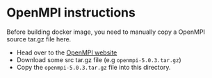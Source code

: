 # OpenMPI instructions

Before building docker image, you need to manually copy a OpenMPI source tar.gz file here.

- Head over to the [OpenMPI website](https://www.open-mpi.org/software/ompi/v5.0/)
- Download some src tar.gz file (e.g `openmpi-5.0.3.tar.gz`)
- Copy the `openmpi-5.0.3.tar.gz` file into this directory.